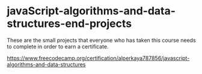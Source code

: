 # javaScript-algorithms-and-data-structures-end-projects
These are the small projects that everyone who has taken this course needs to complete in order to earn a certificate.

https://www.freecodecamp.org/certification/alperkaya787856/javascript-algorithms-and-data-structures
